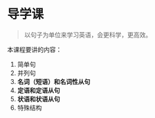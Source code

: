 # 导学课

> 以句子为单位来学习英语，会更科学，更高效。

本课程要讲的内容：

1. 简单句
2. 并列句
3. **名词（短语）和名词性从句**
4. **定语和定语从句**
5. **状语和状语从句**
6. 特殊结构
